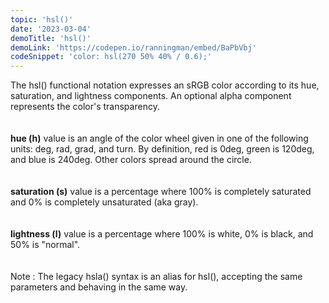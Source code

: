 ```yaml
---
topic: 'hsl()'
date: '2023-03-04'
demoTitle: 'hsl()'
demoLink: 'https://codepen.io/ranningman/embed/BaPbVbj'
codeSnippet: 'color: hsl(270 50% 40% / 0.6);'
---
```


The hsl() functional notation expresses an sRGB color according to its hue, saturation, and lightness components. An optional alpha component represents the color's transparency.  
<br />  
**hue (h)** value is an angle of the color wheel given in one of the following units: deg, rad, grad, and turn. By definition, red is 0deg, green is 120deg, and blue is 240deg. Other colors spread around the circle.  
<br />  
**saturation (s)** value is a percentage where 100% is completely saturated and 0% is completely unsaturated (aka gray).  
<br />  
**lightness (l)** value is a percentage where 100% is white, 0% is black, and 50% is "normal".  
<br />  
Note : The legacy hsla() syntax is an alias for hsl(), accepting the same parameters and behaving in the same way.
